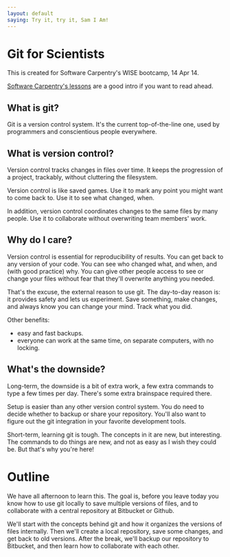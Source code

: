 ```yaml
---
layout: default
saying: Try it, try it, Sam I Am!
---
```


# Git for Scientists

This is created for Software Carpentry's WISE bootcamp, 14 Apr 14.

[Software Carpentry's
lessons](http://swcarpentry.github.io/2014-04-14-wise/novice/git/)
are a good intro if you want to read ahead.

## What is git?

Git is a version control system. It's the current top-of-the-line one,
used by programmers and conscientious people everywhere.

## What is version control?

Version control tracks changes in files over time. It keeps the
progression of a project, trackably, without cluttering the filesystem.

Version control is like saved games. Use it to mark any point you might
want to come back to. Use it to see what changed, when.

In addition, version control coordinates changes to the same files by
many people. Use it to collaborate without overwriting team members'
work.

## Why do I care?

Version control is essential for reproducibility of results. You can get
back to any version of your code. You can see who changed what, and
when, and (with good practice) why. You can give other people access to
see or change your files without fear that they'll overwrite anything
you needed.

That's the excuse, the external reason to use git. The day-to-day reason
is: it provides safety and lets us experiment. Save something, make
changes, and always know you can change your mind. Track what you did.

Other benefits:
   * easy and fast backups.
   * everyone can work at the same time, on separate computers, with no locking.

## What's the downside?

Long-term, the downside is a bit of extra work, a few extra commands to
type a few times per day. There's some extra brainspace required there.

Setup is easier than any other version control system. You do need to
decide whether to backup or share your repository.
You'll also want to figure out the git integration in your favorite
development tools.

Short-term, learning git is tough. The concepts in it are new, but
interesting. The commands to do things are new, and not as easy as I
wish they could be. But that's why you're here!

# Outline

We have all afternoon to learn this. The goal is, before you leave today
you know how to use git locally to save multiple versions of files, and
to collaborate with a central repository at Bitbucket or Github.

We'll start with the concepts behind git and how it organizes the
versions of files internally. Then we'll create a local repository, save
some changes, and get back to old versions. After the break, we'll
backup our repository to Bitbucket, and then learn how to collaborate
with each other.


